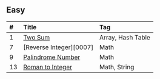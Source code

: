 ## Easy

| #    | Title                                                             | Tag                                               |
| :--- | :---------------------------------------------------------------- | :------------------------------------------------ |
| 1    | [Two Sum][0001]                                                   | Array, Hash Table                                 |
| 7    | [Reverse Integer][0007]                                           | Math                                              |
| 9    | [Palindrome Number][0009]                                         | Math                                              |
| 13    | [Roman to Integer][0013]                                         | Math, String                                      |




[0001]: https://leetcode.com/problems/two-sum/
[0009]: https://github.com/OB11TO/JavaDrill/blob/main/src/leetCode/Easy/PalindromeNumber.java
[0013]: https://github.com/OB11TO/JavaDrill/blob/main/src/leetCode/Easy/RomanToInteger.java
